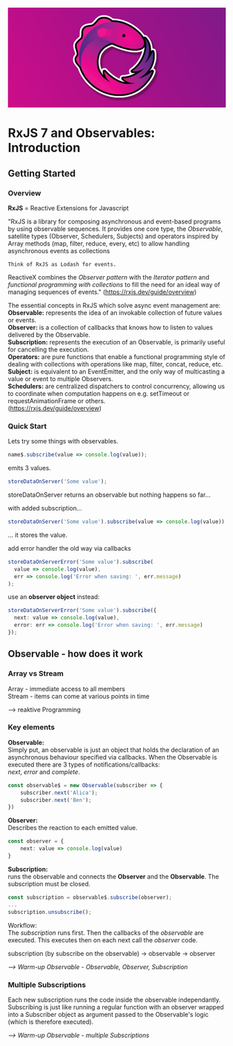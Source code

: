 ![](assets/rxjs.png)
# RxJS 7 and Observables: Introduction
## Getting Started
### Overview
**RxJS** = Reactive Extensions for Javascript

"RxJS is a library for composing asynchronous and event-based programs by using observable sequences. It provides one core type, the *Observable*, satellite types (Observer, Schedulers, Subjects) and operators inspired by Array methods (map, filter, reduce, every, etc) to allow handling asynchronous events as collections

    Think of RxJS as Lodash for events.

ReactiveX combines the *Observer pattern* with the *Iterator pattern* and *functional programming with collections* to fill the need for an ideal way of managing sequences of events."
(https://rxjs.dev/guide/overview)
      
The essential concepts in RxJS which solve async event management are:  
**Observable:** represents the idea of an invokable collection of future values or events.  
**Observer:** is a collection of callbacks that knows how to listen to values delivered by the Observable.  
**Subscription:** represents the execution of an Observable, is primarily useful for cancelling the execution.    
**Operators:** are pure functions that enable a functional programming style of dealing with collections with operations like map, filter, concat, reduce, etc.
**Subject:** is equivalent to an EventEmitter, and the only way of multicasting a value or event to multiple Observers.   
**Schedulers:** are centralized dispatchers to control concurrency, allowing us to coordinate when computation happens on e.g. setTimeout or requestAnimationFrame or others.  
(https://rxjs.dev/guide/overview)

### Quick Start
Lets try some things with observables. 

```ts
name$.subscribe(value => console.log(value)); 
```
emits 3 values.

```ts
storeDataOnServer('Some value');
```
storeDataOnServer returns an observable but nothing happens so far...

with added subscription...
```ts    
storeDataOnServer('Some value').subscribe(value => console.log(value));
```
... it stores the value.

add error handler the old way via callbacks
```ts
storeDataOnServerError('Some value').subscribe(
  value => console.log(value),
  err => console.log('Error when saving: ', err.message)
);
```

use an **observer object** instead:
```ts
storeDataOnServerError('Some value').subscribe({
  next: value => console.log(value),
  error: err => console.log('Error when saving: ', err.message)
});
```

## Observable - how does it work
### Array vs Stream

Array - immediate access to all members  
Stream - items can come at various points in time

--> reaktive Programming

### Key elements 

**Observable:**  
Simply put, an observable is just an object that holds the declaration of an asynchronous behaviour specified via 
callbacks.
When the Observable is executed there are 3 types of notifications/callbacks:  
*next*, *error* and *complete*. 
```ts
const observable$ = new Observable(subscriber => {
    subscriber.next('Alica');
    subscriber.next('Ben');
})
```

**Observer:**  
Describes the reaction to each emitted value.
```ts
const observer = {
    next: value => console.log(value)
}
```

**Subscription:**  
runs the observable and connects the **Observer** and the **Observable**. The subscription must be closed.
```ts
const subscription = observable$.subscribe(observer); 
...
subscription.unsubscribe(); 
```

Workflow:  
The *subscription* runs first. Then the callbacks of the *observable* are executed. This executes then on each next call the 
*observer* code. 

subscription (by subscribe on the observable) -> observable -> observer 

*--> Warm-up Observable - Observable, Observer, Subscription*

### Multiple Subscriptions

Each new subscription runs the code inside the observable independantly. 
Subscribing is just like running a regular function with an observer wrapped into a Subscriber object as argument 
passed to the Observable's logic (which is therefore executed).

*--> Warm-up Observable - multiple Subscriptions*










